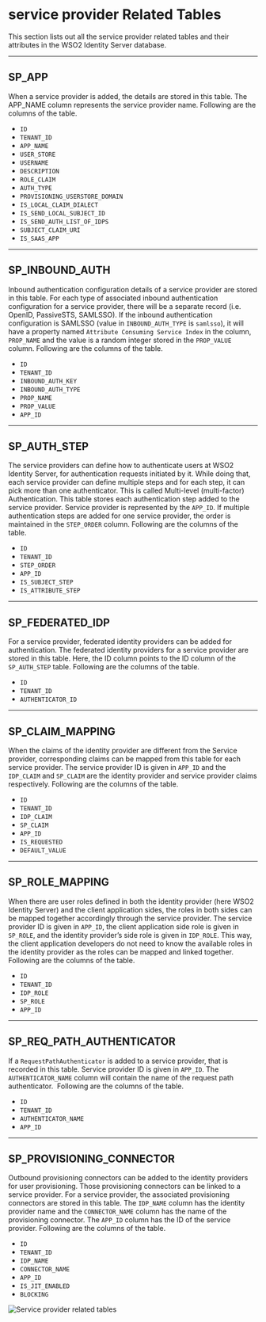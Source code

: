 # service provider Related Tables

This section lists out all the service provider related tables and their
attributes in the WSO2 Identity Server database.

---

## SP_APP

When a service provider is added, the details are stored in this table.
The APP_NAME column represents the service provider name. Following are
the columns of the table.

-   `ID`
-   `TENANT_ID`
-   `APP_NAME`
-   `USER_STORE`
-   `USERNAME`
-   `DESCRIPTION`
-   `ROLE_CLAIM`
-   `AUTH_TYPE`
-   `PROVISIONING_USERSTORE_DOMAIN`
-   `IS_LOCAL_CLAIM_DIALECT`
-   `IS_SEND_LOCAL_SUBJECT_ID`
-   `IS_SEND_AUTH_LIST_OF_IDPS`
-   `SUBJECT_CLAIM_URI`
-   `IS_SAAS_APP`

---

## SP_INBOUND_AUTH

Inbound authentication configuration details of a service provider are
stored in this table. For each type of associated inbound authentication
configuration for a service provider, there will be a separate record
(i.e. OpenID, PassiveSTS, SAMLSSO). If the inbound authentication
configuration is SAMLSSO (value in `INBOUND_AUTH_TYPE` is `samlsso`), it
will have a property named `Attribute Consuming Service Index` in the
column, `PROP_NAME` and the value is a random integer stored in the
`PROP_VALUE` column. Following are the columns of the table.

-   `ID`
-   `TENANT_ID`
-   `INBOUND_AUTH_KEY`
-   `INBOUND_AUTH_TYPE`
-   `PROP_NAME`
-   `PROP_VALUE`
-   `APP_ID`

--- 

## SP_AUTH_STEP

The service providers can define how to authenticate users at WSO2 Identity Server, for authentication requests initiated by it. While
doing that, each service provider can define multiple steps and for each
step, it can pick more than one authenticator. This is called Multi-level (multi-factor) Authentication. This table stores each
authentication step added to the service provider. Service provider is
represented by the `APP_ID`. If multiple authentication steps are added
for one service provider, the order is maintained in the `STEP_ORDER`
column. Following are the columns of the table.

-   `ID`
-   `TENANT_ID`
-   `STEP_ORDER`
-   `APP_ID`
-   `IS_SUBJECT_STEP`
-   `IS_ATTRIBUTE_STEP`

--- 

## SP_FEDERATED_IDP

For a service provider, federated identity providers can be added for
authentication. The federated identity providers for a service provider
are stored in this table. Here, the ID column points to the ID column of
the `SP_AUTH_STEP` table. Following are the columns of the table.

-   `ID`
-   `TENANT_ID`
-   `AUTHENTICATOR_ID`

--- 

## SP_CLAIM_MAPPING

When the claims of the identity provider are different from the Service
provider, corresponding claims can be mapped from this table for each
service provider. The service provider ID is given in `APP_ID` and the
`IDP_CLAIM` and `SP_CLAIM` are the identity provider and service provider
claims respectively. Following are the columns of the table.

-   `ID`
-   `TENANT_ID`
-   `IDP_CLAIM`
-   `SP_CLAIM`
-   `APP_ID`
-   `IS_REQUESTED`
-   `DEFAULT_VALUE`

--- 

## SP_ROLE_MAPPING

When there are user roles defined in both the identity provider (here
WSO2 Identity Server) and the client application sides, the roles
in both sides can be mapped together accordingly through the service
provider. The service provider ID is given in `APP_ID`, the client
application side role is given in `SP_ROLE`, and the identity provider’s
side role is given in `IDP_ROLE`. This way, the client application
developers do not need to know the available roles in the identity
provider as the roles can be mapped and linked together. Following are
the columns of the table.

-   `ID`
-   `TENANT_ID`
-   `IDP_ROLE`
-   `SP_ROLE`
-   `APP_ID`

---

## SP_REQ_PATH_AUTHENTICATOR

If a `RequestPathAuthenticator` is added to a service provider, that is
recorded in this table. Service provider ID is given in `APP_ID`.
The `AUTHENTICATOR_NAME` column will contain the name of the request path
authenticator.  Following are the columns of the table.

-   `ID`
-   `TENANT_ID`
-   `AUTHENTICATOR_NAME`
-   `APP_ID`

---  

## SP_PROVISIONING_CONNECTOR

Outbound provisioning connectors can be added to the identity providers
for user provisioning. Those provisioning connectors can be linked to a
service provider. For a service provider, the associated provisioning
connectors are stored in this table. The `IDP_NAME` column has the identity
provider name and the `CONNECTOR_NAME` column has the name of the
provisioning connector. The `APP_ID` column has the ID of the service
provider. Following are the columns of the table.

-   `ID`
-   `TENANT_ID`
-   `IDP_NAME`
-   `CONNECTOR_NAME`
-   `APP_ID`
-   `IS_JIT_ENABLED`
-   `BLOCKING`


![Service provider related tables](../../../assets/img/deploy/service-provider-related-tables.png) 
